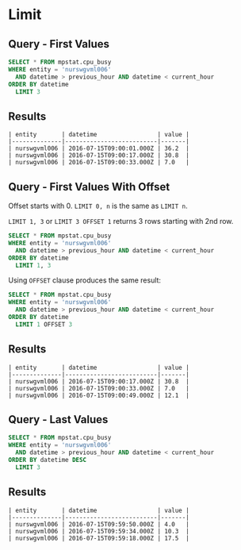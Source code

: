 # Limit

## Query - First Values

```sql
SELECT * FROM mpstat.cpu_busy
WHERE entity = 'nurswgvml006'
  AND datetime > previous_hour AND datetime < current_hour
ORDER BY datetime
  LIMIT 3
```

## Results

```ls
| entity       | datetime                 | value | 
|--------------|--------------------------|-------| 
| nurswgvml006 | 2016-07-15T09:00:01.000Z | 36.2  | 
| nurswgvml006 | 2016-07-15T09:00:17.000Z | 30.8  | 
| nurswgvml006 | 2016-07-15T09:00:33.000Z | 7.0   | 
```

## Query - First Values With Offset

Offset starts with 0. `LIMIT 0, n` is the same as `LIMIT n`.

`LIMIT 1, 3` or `LIMIT 3 OFFSET 1` returns 3 rows starting with 2nd row.

```sql
SELECT * FROM mpstat.cpu_busy
WHERE entity = 'nurswgvml006'
  AND datetime > previous_hour AND datetime < current_hour
ORDER BY datetime
  LIMIT 1, 3
```

Using `OFFSET` clause produces the same result:

```sql
SELECT * FROM mpstat.cpu_busy
WHERE entity = 'nurswgvml006'
  AND datetime > previous_hour AND datetime < current_hour
ORDER BY datetime
  LIMIT 1 OFFSET 3
```

## Results

```ls
| entity       | datetime                 | value | 
|--------------|--------------------------|-------| 
| nurswgvml006 | 2016-07-15T09:00:17.000Z | 30.8  | 
| nurswgvml006 | 2016-07-15T09:00:33.000Z | 7.0   | 
| nurswgvml006 | 2016-07-15T09:00:49.000Z | 12.1  | 
```

## Query - Last Values

```sql
SELECT * FROM mpstat.cpu_busy
WHERE entity = 'nurswgvml006'
  AND datetime > previous_hour AND datetime < current_hour
ORDER BY datetime DESC
  LIMIT 3
```

## Results

```ls
| entity       | datetime                 | value | 
|--------------|--------------------------|-------| 
| nurswgvml006 | 2016-07-15T09:59:50.000Z | 4.0   | 
| nurswgvml006 | 2016-07-15T09:59:34.000Z | 10.3  | 
| nurswgvml006 | 2016-07-15T09:59:18.000Z | 17.5  | 
```